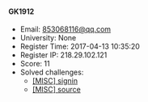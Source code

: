 #### GK1912  

* Email: 853068116@qq.com  
* University: None  
* Register Time: 2017-04-13 10:35:20  
* Register IP: 218.29.102.121  
* Score: 11  
* Solved challenges: 
  * [[MISC] signin](https://github.com/SniperOJ/Challenges/blob/master/misc/signin.json)  
  * [[MISC] source](https://github.com/SniperOJ/Challenges/blob/master/misc/source.json)  
